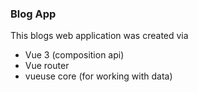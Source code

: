 ### Blog App

This blogs web application was created via

- Vue 3 (composition api)
- Vue router
- vueuse core (for working with data)
